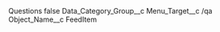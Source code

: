 <?xml version="1.0" encoding="UTF-8"?>
<CustomMetadata xmlns="http://soap.sforce.com/2006/04/metadata" xmlns:xsi="http://www.w3.org/2001/XMLSchema-instance" xmlns:xsd="http://www.w3.org/2001/XMLSchema">
    <label>Questions</label>
    <protected>false</protected>
    <values>
        <field>Data_Category_Group__c</field>
        <value xsi:nil="true"/>
    </values>
    <values>
        <field>Menu_Target__c</field>
        <value xsi:type="xsd:string">/qa</value>
    </values>
    <values>
        <field>Object_Name__c</field>
        <value xsi:type="xsd:string">FeedItem</value>
    </values>
</CustomMetadata>
